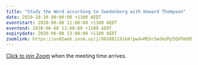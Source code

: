 ```yaml
---
title: "Study the Word according to Swedenborg with Howard Thompson"
date: 2020-10-30 00:00:00 +1100 AEDT
eventstart: 2020-06-08 11:00:00 +1100 AEDT
eventend: 2020-06-08 13:00:00 +1100 AEDT
expirydate: 2020-06-08 13:00:00 +1100 AEDT
zoomlink: https://us02web.zoom.us/j/86388119164?pwd=ME9rSmdkdFp5QVFHd0hIbDZmNXhRQT09
---
```


[Click to join Zoom](https://us02web.zoom.us/j/86388119164?pwd=ME9rSmdkdFp5QVFHd0hIbDZmNXhRQT09) when the meeting time arrives.